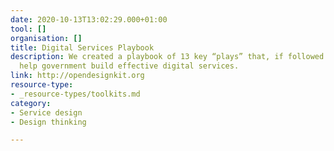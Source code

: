 ```yaml
---
date: 2020-10-13T13:02:29.000+01:00
tool: []
organisation: []
title: Digital Services Playbook
description: We created a playbook of 13 key “plays” that, if followed together, will
  help government build effective digital services.
link: http://opendesignkit.org
resource-type:
- _resource-types/toolkits.md
category:
- Service design
- Design thinking

---
```

